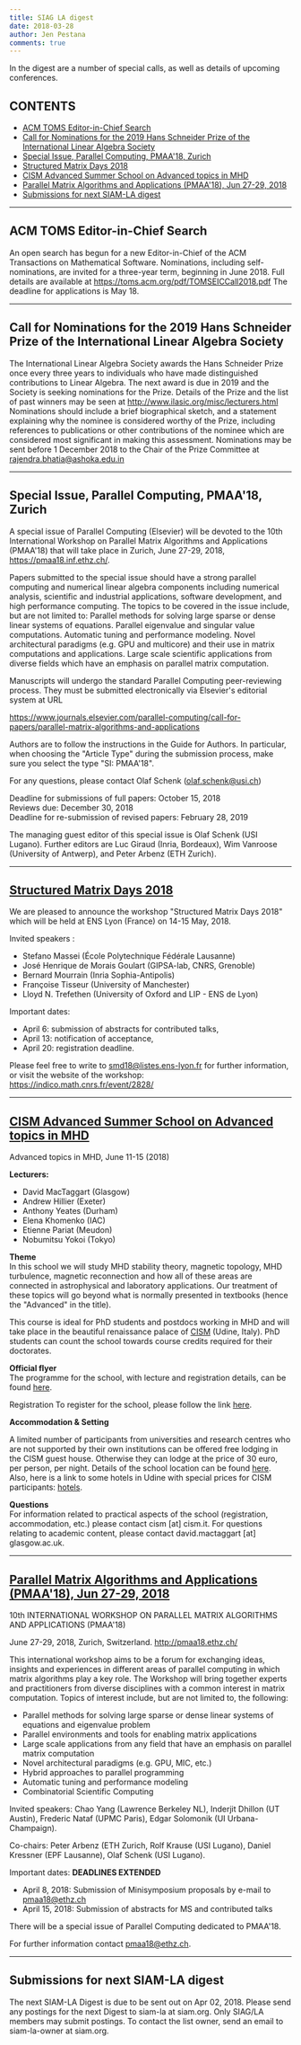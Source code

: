 ```yaml
---
title: SIAG LA digest
date: 2018-03-28
author: Jen Pestana
comments: true
---
```




In the digest are a number of special calls, as well as details of upcoming conferences.

## CONTENTS

- [ACM TOMS Editor-in-Chief Search](#nav0)
- [Call for Nominations for the 2019 Hans Schneider Prize of the International Linear Algebra Society](#nav1)
- [Special Issue, Parallel Computing, PMAA'18, Zurich](#nav2)
- [Structured Matrix Days 2018](#nav3)
- [CISM Advanced Summer School on Advanced topics in MHD](#nav4)
- [Parallel Matrix Algorithms and Applications (PMAA'18), Jun 27-29, 2018](#nav5)
- [Submissions for next SIAM-LA digest](#nav6)

---------------

## <a name="nav0">ACM TOMS Editor-in-Chief Search</a>

An open search has begun for a new Editor-in-Chief of the ACM Transactions on Mathematical Software. Nominations, including self-nominations, are invited for a three-year term, beginning in June 2018. Full details are available at
<https://toms.acm.org/pdf/TOMSEICCall2018.pdf>
The deadline for applications is May 18.

---------------

## <a name="nav1">Call for Nominations for the 2019 Hans Schneider Prize of the International Linear Algebra Society</a>

The International Linear Algebra Society awards the Hans Schneider Prize once every three years to individuals who have made distinguished contributions to Linear Algebra. The next award is due in 2019 and the Society is seeking nominations for the Prize. Details of the Prize and the list of past winners may be seen at <http://www.ilasic.org/misc/lecturers.html>
Nominations should include a brief biographical sketch, and a statement explaining why the nominee is considered worthy of the Prize, including references to publications or other contributions of the nominee which are considered most significant in making this assessment.
Nominations may be sent before 1 December 2018 to the Chair of the Prize Committee at <rajendra.bhatia@ashoka.edu.in>

---------------

## <a name="nav2">Special Issue, Parallel Computing, PMAA'18, Zurich</a>

A special issue of Parallel Computing (Elsevier) will be devoted to 
the 10th International Workshop on Parallel Matrix Algorithms and 
Applications (PMAA'18) that will take place in Zurich, June 27-29, 2018, 
<https://pmaa18.inf.ethz.ch/>. 

Papers submitted to the special issue should have a strong parallel 
computing and numerical linear algebra components including numerical 
analysis, scientific and industrial applications, software 
development, and high performance computing. The topics to be covered 
in the issue include, but are not limited to: Parallel methods for 
solving large sparse or dense linear systems of equations. Parallel 
eigenvalue and singular value computations. Automatic tuning and 
performance modeling. Novel architectural paradigms (e.g. GPU and 
multicore) and their use in matrix computations and applications. 
Large scale scientific applications from diverse fields which have an 
emphasis on parallel matrix computation. 

Manuscripts will undergo the standard Parallel Computing 
peer-reviewing process. They must be submitted electronically via 
Elsevier's editorial system at URL 

<https://www.journals.elsevier.com/parallel-computing/call-for-papers/parallel-matrix-algorithms-and-applications> 

Authors are to follow the instructions in the Guide for Authors. In 
particular, when choosing the "Article Type" during the submission 
process, make sure you select the type "SI: PMAA'18". 

For any questions, please contact Olaf Schenk (<olaf.schenk@usi.ch>) 

Deadline for submissions of full papers: October 15, 2018    
Reviews due: December 30, 2018  
Deadline for re-submission of revised papers: February 28, 2019  

The managing guest editor of this special issue is Olaf Schenk (USI Lugano). 
Further  editors are Luc Giraud (Inria, Bordeaux), Wim Vanroose 
(University of Antwerp), and Peter Arbenz (ETH Zurich). 


---------------

## <a name="nav3"></a><a href="https://indico.math.cnrs.fr/event/2828/">Structured Matrix Days 2018</a>
We are pleased to announce the workshop
"Structured Matrix Days 2018"
which will be held at ENS Lyon (France) on 14-15 May, 2018.

Invited speakers :

- Stefano Massei (&Eacute;cole Polytechnique F&eacute;d&eacute;rale Lausanne)  
- Jos&eacute; Henrique de Morais Goulart (GIPSA-lab, CNRS, Grenoble)  
- Bernard Mourrain (Inria Sophia-Antipolis)  
- Fran&ccedil;oise Tisseur (University of Manchester)  
- Lloyd N. Trefethen (University of Oxford and LIP - ENS de Lyon)  

Important dates:

- April 6: submission of abstracts for contributed talks,  
- April 13: notification of acceptance,  
- April 20: registration deadline.  

Please feel free to write to <smd18@listes.ens-lyon.fr> for further 
information,
or visit the website of the workshop:  
<https://indico.math.cnrs.fr/event/2828/>

---------------

## <a name="nav4"></a><a href="http://www.cism.it/courses/C1806/">CISM Advanced Summer School on Advanced topics in MHD</a>
Advanced topics in MHD, June 11-15 (2018)  

**Lecturers:**  

- David MacTaggart (Glasgow)  
- Andrew Hillier (Exeter)  
- Anthony Yeates (Durham)   
- Elena Khomenko (IAC)   
- Etienne Pariat (Meudon)   
- Nobumitsu Yokoi (Tokyo)  

**Theme**  
In this school we will study MHD stability theory, magnetic topology, MHD turbulence, magnetic reconnection and how all of these areas are connected in astrophysical and laboratory applications. Our treatment of these topics will go beyond what is normally presented in textbooks (hence the "Advanced" in the title).

This course is ideal for PhD students and postdocs working in MHD and will take place in the beautiful renaissance palace of [CISM](http://www.cism.it/) (Udine, Italy). PhD students can count the school towards course credits required for their doctorates.

**Official flyer**  
The programme for the school, with lecture and registration details, can be found [here](http://www.maths.gla.ac.uk/~dmactaggart/mhd_school.pdf).

Registration
To register for the school, please follow the link [here](http://www.cism.it/courses/C1806/).

**Accommodation & Setting**  

A limited number of participants from universities and research centres who are not supported by their own institutions can be offered free lodging in the CISM guest house. Otherwise they can lodge at the price of 30 euro, per person, per night. Details of the school location can be found [here](http://www.cism.it/about/seat/facilities/). Also, here is a link to some hotels in Udine with special prices for CISM participants: [hotels](http://www.cism.it/about/hotels/).

**Questions**  
For information related to practical aspects of the school (registration, accommodation, etc.) please contact cism [at] cism.it. For questions relating to academic content, please contact david.mactaggart [at] glasgow.ac.uk.

---------------

## <a name="nav5"></a><a href="http://pmaa18.ethz.ch/">Parallel Matrix Algorithms and Applications (PMAA'18), Jun 27-29, 2018</a>
10th INTERNATIONAL WORKSHOP ON 
PARALLEL MATRIX ALGORITHMS AND APPLICATIONS (PMAA'18) 

June 27-29, 2018, Zurich, Switzerland.  <http://pmaa18.ethz.ch/>

This international workshop aims to be a forum for exchanging ideas, insights and experiences in different areas of parallel computing in which matrix algorithms play a key role.  The Workshop will bring together experts and practitioners from diverse disciplines with a common interest in matrix computation.  Topics of interest include, but are not limited to, the following:

* Parallel methods for solving large sparse or dense linear systems of equations and eigenvalue problem  
* Parallel environments and tools for enabling matrix applications  
* Large scale applications from any field that have an emphasis on parallel matrix computation  
* Novel architectural paradigms (e.g. GPU, MIC, etc.)  
* Hybrid approaches to parallel programming  
* Automatic tuning and performance modeling  
* Combinatorial Scientific Computing  

Invited speakers: Chao Yang (Lawrence Berkeley NL), Inderjit Dhillon (UT Austin), Frederic Nataf (UPMC Paris), Edgar Solomonik (UI Urbana-Champaign).

Co-chairs: Peter Arbenz (ETH Zurich, Rolf Krause (USI Lugano), Daniel Kressner (EPF Lausanne), Olaf Schenk (USI Lugano).

Important dates:  **DEADLINES EXTENDED**  
- April 8, 2018: Submission of Minisymposium proposals by e-mail to <pmaa18@ethz.ch>  
- April 15, 2018: Submission of abstracts for MS and contributed talks 

There will be a special issue of Parallel Computing dedicated to PMAA'18.

For further information contact <pmaa18@ethz.ch>.

---------------

## <a name="nav6">Submissions for next SIAM-LA digest</a>

The next SIAM-LA Digest is due to be sent out on Apr 02, 2018.
Please send any postings for the next Digest to siam-la at siam.org. 
Only SIAG/LA members may submit postings.  To contact the list owner, 
send an email to siam-la-owner at siam.org.